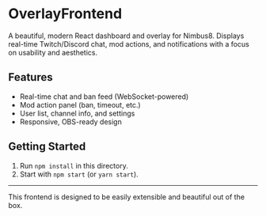 # OverlayFrontend

A beautiful, modern React dashboard and overlay for Nimbus8. Displays real-time Twitch/Discord chat, mod actions, and notifications with a focus on usability and aesthetics.

## Features
- Real-time chat and ban feed (WebSocket-powered)
- Mod action panel (ban, timeout, etc.)
- User list, channel info, and settings
- Responsive, OBS-ready design

## Getting Started
1. Run `npm install` in this directory.
2. Start with `npm start` (or `yarn start`).

---

This frontend is designed to be easily extensible and beautiful out of the box.
